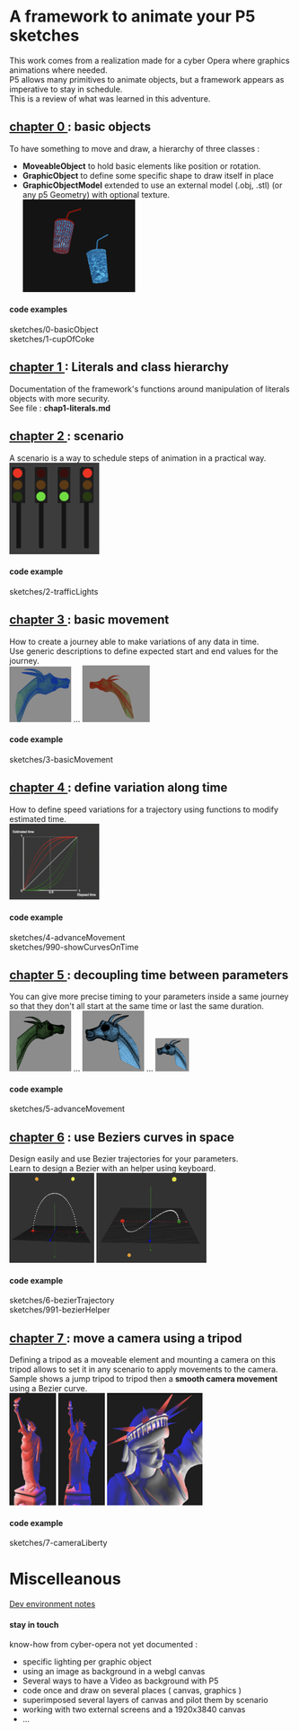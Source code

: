 # A framework to animate your P5 sketches 
This work comes from a realization made for a cyber Opera where graphics animations where needed.   
P5 allows many primitives to animate objects, but a framework appears as imperative to stay in schedule.  
This is a review of what was learned in this adventure.  

## <a href = "./chapters/chap0-basicObjects.md">chapter 0 </a>: basic objects 
To have something to move and draw, a hierarchy of three classes : 
- **MoveableObject**    to hold basic elements like position or rotation.  
- **GraphicObject**     to define some specific shape to draw itself in place
- **GraphicObjectModel**  extended to use an external model (.obj, .stl) (or any p5 Geometry) with optional texture.    
  <img src = "./img/forDoc/twoCups.png" width = 200> </img>
#### code examples
sketches/0-basicObject   
sketches/1-cupOfCoke 

## <a href = "./chapters/chap1-Literals.md">chapter 1 </a>: Literals and class hierarchy
Documentation of the framework's functions around manipulation of literals objects with more security.   
See file : **chap1-literals.md**

## <a href = "./chapters/chap2-scenario.md"> chapter 2 </a>: scenario 
A scenario is a way to schedule steps of animation in a practical way.   
<img src = "./img/forDoc/traffic_lights4.png" width = 160></img>  

#### code example
sketches/2-trafficLights

## <a href = "./chapters/chap3-basicMovement.md">chapter 3 </a> : basic movement 
How to create a journey able to make variations of any data in time.  
Use generic descriptions to define expected start and end values for the journey.   
 <img src = "./img/forDoc/cameraFrontBlue.png" width = 110> </img> ... <img src = "./img/forDoc/cameraBackRed.png" width = 120> </img>   
#### code example
sketches/3-basicMovement 

## <a href = ./chapters/chap4-advancedAnimations.md>chapter 4 </a>: define variation along time 
How to define speed variations for a trajectory using functions to modify estimated time.  
<img src = "./img/forDoc/sevenPlots.png" width = 160> </img>
#### code example
sketches/4-advanceMovement   
sketches/990-showCurvesOnTime    

## <a href = "./chapters/chap5-advancedAnimations.md">chapter 5 </a>: decoupling time between parameters 
You can give more precise timing to your parameters inside a same journey so that they don't all start at the same time or last the same duration.    
 <img src = "./img/forDoc/dragonStart.png" width = 110> </img> ... <img src = "./img/forDoc/dragonEnd.png" width = 110> </img> ...  <img src = "./img/forDoc/dragonEnd.png" width = 60> </img> 
#### code example
sketches/5-advanceMovement   

## <a href = "./chapters/chap6-bezierTrajectory.md">chapter 6</a> : use Beziers curves in space 
Design easily and use Bezier trajectories for your parameters.  
Learn to design a Bezier with an helper using keyboard.  
<img src = "./img/forDoc/bezier2.png" height = 160> </img><img src = "./img/forDoc/bezier3.png" height = 160> </img>
#### code example
sketches/6-bezierTrajectory    
sketches/991-bezierHelper   

## <a href = "./chapters/chap7-camera deplacement.md">chapter 7 </a>: move a camera using a tripod 
Defining a tripod as a moveable element and mounting a camera on this tripod allows to set it in any scenario to apply movements to the camera.
Sample shows a jump tripod to tripod  then a **smooth camera movement** using a Bezier curve.      
<img src = "./img/forDoc/lib2.png" height = 200></a> <img src = "./img/forDoc/lib3.png" height = 200></a> 
<img src = "./img/forDoc/libTripodGoosPlace.png" height = 200 ></img>  
#### code example
sketches/7-cameraLiberty    


# Miscelleanous 
<a href = "./chapters/tech0-environment.md">Dev environment notes</a> 
 
#### stay in touch 
know-how from cyber-opera not yet documented :   
- specific lighting per graphic object   
- using an image as background in a webgl canvas 
- Several ways to have a Video as background with P5 
- code once and draw on several places ( canvas, graphics ) 
- superimposed several layers of canvas and pilot them by scenario 
- working with two external screens and a 1920x3840 canvas
- ...
